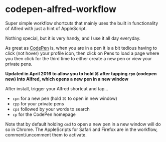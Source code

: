 # codepen-alfred-workflow

Super simple workflow shortcuts that mainly uses the built in functionality of Alfred with just a hint of AppleScript.

Nothing special, but it is very handy, and I use it all day everyday.

As great as [CodePen](http://www.codepen.io) is, when you are in a pen it is a bit tedious having to click (not hover) your profile icon, then click on Pens to load a page where you then click for the third time to either create a new pen or view your private pens.

**Updated in April 2016 to allow you to hold ⌘ after tapping `cpn` (codepen new) into Alfred, which opens a new pen in a new window**

After install, trigger your Alfred shortcut and tap...

- `cpn` for a new pen (hold ⌘ to open in new window)
- `cpp` for your private pens 
- `cps` followed by your words to search
- `cp` for the CodePen homepage

Note that by default holding `cmd` to open a new pen in a new window will do so in Chrome. The AppleScripts for Safari and Firefox are in the workflow, comment/uncomment them to activate.

